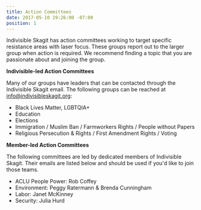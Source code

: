 ```yaml
---
title: Action Committees
date: 2017-05-10 19:26:00 -07:00
position: 1
---
```


Indivisible Skagit has action committees working to target specific resistance areas with laser focus. These groups report out to the larger group when action is required. We recommend finding a topic that you are passionate about and joining the group.

**Indivisible-led Action Committees**

Many of our groups have leaders that can be contacted through the Indivisible Skagit email. The following groups can be reached at [info@indivisibleskagit.org](mailto:info@indivisibleskagit.org):

* Black Lives Matter, LGBTQIA+
* Education
* Elections
* Immigration / Muslim Ban / Farmworkers Rights / People without Papers
* Religious Persecution & Rights / First Amendment Rights / Voting

**Member-led Action Committees**

The following committees are led by dedicated members of Indivisible Skagit. Their emails are listed below and should be used if you'd like to join those teams.

* ACLU People Power: Rob Coffey
* Environment: Peggy Ratermann & Brenda Cunningham
* Labor: Janet McKinney
* Security: Julia Hurd
